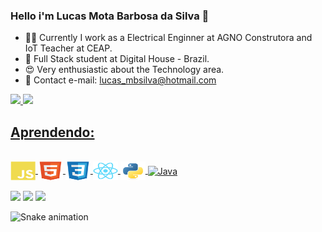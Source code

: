 
### Hello i'm Lucas Mota Barbosa da Silva 👋

- 👨‍💻 Currently I work as a Electrical Enginner at AGNO Construtora and IoT Teacher at CEAP.
- 🌱 Full Stack student at Digital House - Brazil.
- 😍 Very enthusiastic about the Technology area.
- 📧 Contact e-mail: lucas_mbsilva@hotmail.com

 <div>
  <a href="https://github.com/luksm201">
  <img height="150em" src="https://github-readme-stats.vercel.app/api?username=luksm201&show_icons=true&theme=dracula&include_all_commits=true&count_private=true"/>
  <img height="150em" src="https://github-readme-stats.vercel.app/api/top-langs/?username=luksm201&layout=compact&langs_count=7&theme=dracula"/>
</div>
  
 ## Aprendendo:
<div style="display: inline_block"><br>
  <img align="center" alt="Js" height="30" width="40" src="https://raw.githubusercontent.com/devicons/devicon/master/icons/javascript/javascript-plain.svg">
  <img align="center" alt="HTML" height="30" width="40" src="https://raw.githubusercontent.com/devicons/devicon/master/icons/html5/html5-original.svg">
  <img align="center" alt="CSS" height="30" width="40" src="https://raw.githubusercontent.com/devicons/devicon/master/icons/css3/css3-original.svg">
 <img align="center" alt="Ange-React" height="30" width="40" src="https://raw.githubusercontent.com/devicons/devicon/master/icons/react/react-original.svg">
  <img align="center" alt="Python" height="30" width="40" src="https://raw.githubusercontent.com/devicons/devicon/master/icons/python/python-original.svg">
  <img align="center" alt="Java" height="30" width="40" src="https://cdn.jsdelivr.net/gh/devicons/devicon/icons/java/java-original.svg">
</div>
 


  <br>
 
<div> 
  <a href="https://instagram.com/luksmota" target="_blank"><img src="https://img.shields.io/badge/-Instagram-%23E4405F?style=for-the-badge&logo=instagram&logoColor=white" target="_blank"></a>
  <a href="https://www.linkedin.com/in/lucas-mota-barbosa-da-silva-76034732/" target="_blank"><img src="https://img.shields.io/badge/-LinkedIn-%230077B5?style=for-the-badge&logo=linkedin&logoColor=white" target="_blank"></a> 
  <a href = "mailto:lucas_mbsilva@hotmail.com"><img src="https://img.shields.io/badge/-Hotmail-%23333?style=for-the-badge&logo=hotmail&logoColor=white" target="_blank"></a>
 
  ![Snake animation](https://github.com/luksm201/luksm201/blob/output/github-contribution-grid-snake.svg)
 
</div>

<!---
luksm201/luksm201 is a ✨ special ✨ repository because its `README.md` (this file) appears on your GitHub profile.
You can click the Preview link to take a look at your changes.
--->
